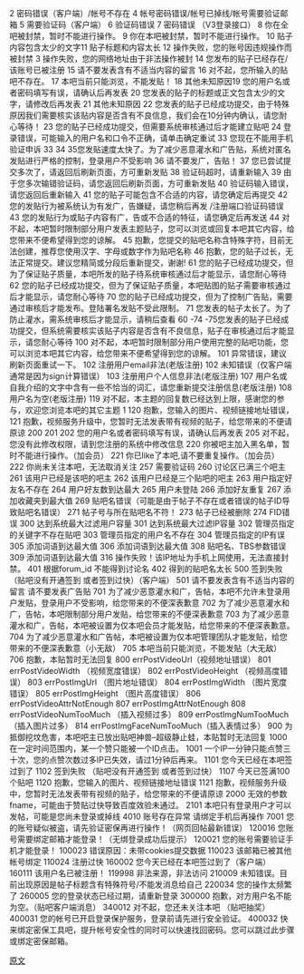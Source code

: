 2 密码错误（客户端）/帐号不存在
4 帐号密码错误/帐号已掉线/帐号需要验证邮箱
5 需要验证码（客户端）
6 验证码错误
7 密码错误 （V3登录接口）
8 你在全吧被封禁，暂时不能进行操作。
9 你在本吧被封禁，暂时不能进行操作。
10 贴子内容包含太少的文字11 贴子标题和内容太长
12 操作失败，您的账号因违规操作而被封禁
3 操作失败，您的网络地址由于非法操作被封
14 您发布的贴子已经存在/该账号已被注册
15 请不要发表含有不适当内容的留言
16 对不起，您所输入的贴吧不存在。
17 本吧当前只能浏览，不能发贴！
18 其他未知原因19 您的用户名或者密码填写有误，请确认后再发表
20 您发表的贴子的标题或正文包含太少的文字，请修改后再发表
21 其他未知原因
22 您发表的贴子已经成功提交，由于特殊原因我们需要核实该贴内容是否含有不良信息，我们会在10分钟内确认，请您耐心等待！
23 您的贴子已经成功提交，但需要系统审核通过后才能建立贴吧
24 登录错误，可能输入的用户名和口令不正确，请单击确定重试
33 您现在不能用手机验证申诉
33 34 35您发贴速度太快了。为了减少恶意灌水和广告贴，系统对匿名发贴进行严格的控制，登录用户不受影响
36 请不要发广，告贴！
37 您已尝试提交多次了，请返回后刷新页面，方可重新发贴
38 验证码超时，请重新输入
39 由于您多次输错验证码，请您返回后刷新页面，方可重新发贴
40 验证码输入错误，请您返回后重新输入
41 您的贴子可能包含不合适的内容，请您确定后再提交
42 您的发贴行为被系统认为有发广，告嫌疑，请您稍后再发 /注册端口验证码错误
43 您的发贴行为或贴子内容有广，告或不合适的特征，请您确定后再发送
44 对不起，本吧暂时限制部分用户发表主题贴子，您可以浏览或回复本吧其它内容，给您带来不便希望得到您的谅解。
45 抱歉，您提交的贴吧名称含特殊字符，目前无法创建，推荐您使用汉字、字母或数字作为贴吧名称
46 抱歉，您的贴子过长，无法正常提交。建议您精简或分段后重新提交，谢谢!
61 您的贴子已经成功提交，但为了保证贴子质量，本吧所发的贴子待系统审核通过后才能显示，请您耐心等待
62 您的贴子已经成功提交，但为了保证贴子质量，本吧贴图的贴子需要审核通过后才能显示，请您耐心等待
70 您的贴子已经成功提交，但为了控制广告贴，需要通过审核后才能发布。登陆署名发贴不受此限制。
71 您发表的帖子太长了。为了防止灌水，需系统审核后才能显示，请稍后查看
60 -74 -75您发表的贴子已经成功提交，但系统需要核实该贴子内容是否含有不良信息，贴子在审核通过后才能显示，请您耐心等待
100 对不起，本吧暂时限制部分用户使用完整的贴吧功能，您可以浏览本吧其它内容，给您带来不便希望得到您的谅解。
101 异常错误，建议刷新页面重试一下。
102 注册用户email非法(老版注册)
102 未知错误（仅客户端 通常是因为sign计算错误）
103 注册用户个人信息非法(老版注册)
107 用户名或自我介绍的文字中含有一些不恰当的词汇，请您重新提交注册信息(老版注册)
108 用户名为空(老版注册)
119 对不起，本主题的回复数已经达到上限，感谢您的参与，欢迎您浏览本吧的其它主题 1
120 抱歉，您输入的图片、视频链接地址错误，
121 抱歉，视频服务升级中，您暂时无法发表带有视频的贴子，给您带来的不便请原谅
200 201 202
您的用户名或者密码填写有误，请确认后再发表
205 对不起，您没有此修改权限，请到您注册的系统中修改信息
220 你被吧主加入黑名单，暂时不能进行操作。（加会员）
221 你已like了本吧,请不要重复操作。（加会员）
222 你尚未关注本吧，无法取消关注
257 需要验证码
260 讨论区已满三个吧主
261 该用户已经是该吧的吧主
262 该用户已经是三个贴吧的吧主
263 用户指定好友名不存在
264 用户好友数到达最大
265 用户未登陆
266 添加好友重复
267 添加收藏夹到最大值
269 贴吧名错误（可能是由于帖子不存在或者错误的帖子ID导致贴吧名错误）
271 帖子号与所在贴吧名不符！
273 帖子已经被删除
274 FID错误
300 达到系统最大过滤用户容量
301 达到系统最大过滤IP容量
302 管理员指定的关键字不存在贴吧
303 管理员指定的用户名不存在
304 管理员指定的IP有误
305 添加词语到达最大值
306 添加词语到达最大值
308 贴吧名、TBS参数错误
309 添加词语到达最大值
316 操作失败！该IP地址为手机上网使用，无法直接封禁。
401 根据forum_id 不能得到讨论名
402 得到的贴吧名太长
500 签到失败 （贴吧没有开通签到 或者签到过快）（客户端）
501 请不要发表含有不适当内容的留言
请不要发表广告贴
701 为了减少恶意灌水和广，告帖，本吧不允许未登录用户发贴，登录用户不受影响，给您带来的不便深表歉意
702 为了减少恶意灌水和广，告帖，本吧限制部分用户发贴，给您带来的不便深表歉意
703 为了减少恶意灌水和广，告帖，本吧被设置为仅本吧会员才能发贴，给您带来的不便深表歉意。
704 为了减少恶意灌水和广告帖，本吧被设置为仅本吧管理团队才能发贴，给您带来的不便深表歉意（小无敌）
705 本吧当前只能浏览，不能发贴（大无敌）
706 抱歉，本贴暂时无法回复
800 errPostVideoUrl（视频地址错误）
801 errPostVideoWidth （视频宽度错误）
802 errPostVideoHeight （视频高度错误）
803 errPostImgUrl （图片地址错误）
804 errPostImgWidth （图片宽度错误）
805 errPostImgHeight （图片高度错误）
806 errPostVideoAttrNotEnough
807 errPostImgAttrNotEnough
808 errPostVideoNumTooMuch （插入视频过多）
809 errPostImgNumTooMuch （插入图片过多）
814 errPostImgFaceNumTooMuch（插入表情过多）
900 为抵御挖坟危害，本吧吧主已放出贴吧神兽–超级静止蛙，本贴暂时无法回复
1000 在一定时间范围内，某一个赞只能被一个ID点击。
1001 一个IP一分钟只能点赞三十次，您的点赞次数过多IP已失效，请过1分钟后再来。
1101 您今天已经在本吧签过到了
1102 签到失败 （贴吧没有开通签到 或者签到过快）
1107 今天已签满100个贴吧
1120 抱歉，您输入的图片、视频链接地址错误
1121 抱歉，视频服务升级中，您暂时无法发表带有视频的贴子，给您带来的不便请原谅
2000 无效的参数fname，可能由于赞贴过快导致百度效验未通过。
2101 本吧只有登录用户才可以发帖，可能是您尚未登录或掉线
4010 账号存在异常 请绑定手机后再操作
7001 您的账号疑似被盗，请先验证密保再进行操作！（网页回帖最新错误）
120016 您账号需要绑定邮箱才能登录！（无绑登录成功后提示）
120021 您的账号需要验证手机才能登录！
100023 错误原因：未带cookies提交数据
110023 该邮箱已被其他帐号绑定
110024 注册过快
160002 您今天已经在本吧签过到了（客户端）
160111 该用户名已被注册！
119998 非法来源，非法访问
210009 未知错误。目前出现原因是帖子标题含有特殊符号/不能发消息给自己
220034 您的操作太频繁了
260005 您的登录状态已经过期，请重新登录
300000 抱歉，对方用户名不能为空。（贴吧客户端消息）
340012 对不起，您还未关注本吧 （贴吧抽奖）
400031 您的帐号已开启登录保护服务，登录前请先进行安全验证。
400032 快来绑定密保工具吧，提升帐号安全性的同时可以快速找回密码。您可以跳过此步骤或绑定密保邮箱。

[原文](http://www.woaiye.com/?p=50)